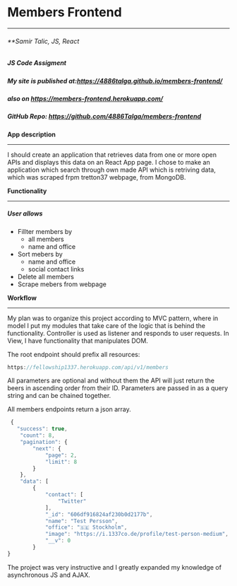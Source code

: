 # Members Frontend

---

###### \*\*Samir Talic, JS, React

##### JS Code Assigment

##### My site is published at:<https://4886talga.github.io/members-frontend/>
##### also on https://members-frontend.herokuapp.com/

##### GitHub Repo: https://github.com/4886Talga/members-frontend

**App description**

---

I should create an application that retrieves data from one or more open APIs and displays this data on an React App page. I chose to make an application which search through own made API which is retriving data, which was scraped frpm tretton37 webpage, from MongoDB.

**Functionality**

---

##### **User allows**

- Fillter members by
  - all members
  - name and office
- Sort mebers by
  - name and office
  - social contact links
- Delete all members
- Scrape mebers from webpage

**Workflow**

---

My plan was to organize this project according to MVC pattern, where in model I put my modules that take care of the logic that is behind the functionality. Controller is used as listener and responds to user requests. In View, I have functionality that manipulates DOM.

The root endpoint should prefix all resources:

```javascript
https://fellowship1337.herokuapp.com/api/v1/members
```

All parameters are optional and without them the API will just return the beers in ascending order from their ID. Parameters are passed in as a query string and can be chained together.

All members endpoints return a json array.

```javascript
 {
   "success": true,
    "count": 8,
    "pagination": {
        "next": {
            "page": 2,
            "limit": 8
        }
    },
    "data": [
        {
            "contact": [
                "Twitter"
            ],
            "_id": "606df916824af230b0d2177b",
            "name": "Test Persson",
            "office": "🇸🇪 Stockholm",
            "image": "https://i.1337co.de/profile/test-person-medium",
            "__v": 0
        }
}
```

The project was very instructive and I greatly expanded my knowledge of asynchronous JS and AJAX.
